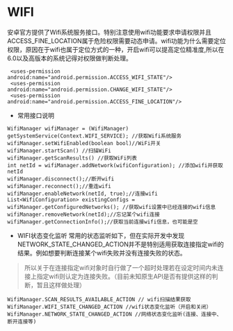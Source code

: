 # WIFI
安卓官方提供了Wifi系统服务接口。特别注意使用wifi功能要求申请权限并且ACCESS_FINE_LOCATION属于危险权限需要动态申请。wifi功能为什么需要定位权限，原因在于wifi也属于定位方式的一种，开启wifi可以提高定位精准度,所以在6.0以及高版本的系统记得对权限做判断处理。
```
 <uses-permission android:name="android.permission.ACCESS_WIFI_STATE"/>
 <uses-permission android:name="android.permission.CHANGE_WIFI_STATE"/>
 <uses-permission android:name="android.permission.ACCESS_FINE_LOCATION"/>
```

- 常用接口说明
```
WifiManager wifiManager = (WifiManager) getSystemService(Context.WIFI_SERVICE); //获取Wifi系统服务
wifiManager.setWifiEnabled(boolean bool)//WiFi开关
wifiManager.startScan() //扫描WiFi
wifiManager.getScanResults() //获取WiFi列表
int netId = wifiManager.addNetwork(wifiConfiguration); //添加wifi并获取netId
wifiManager.disconnect();//断开wifi
wifiManager.reconnect();//重连wifi
wifiManager.enableNetwork(netId, true);//连接wifi
List<WifiConfiguration> existingConfigs = wifiManager.getConfiguredNetworks(); //获取wifi设置中已经连接的wifi信息
wifiManager.removeNetwork(netId);//忘记某个wifi连接
wifiManager.getConnectionInfo();//获取当前连接wifi信息，也可能是空
```
- WIFI状态变化监听
常用的状态监听如下，但在实际开发中发现NETWORK_STATE_CHANGED_ACTION并不是特别适用获取连接指定wifi的结果。例如想要判断连接某个wifi失败并没有连接失败的状态。
> 所以关于在连接指定wifi对象时自行做了一个超时处理若在设定时间内未连接上指定wifi则认定为连接失败。（目前未知原生API是否有提供这样的判断，暂且这样做处理）
```
WifiManager.SCAN_RESULTS_AVAILABLE_ACTION // wifi扫描结果获取
WifiManager.WIFI_STATE_CHANGED_ACTION //wifi状态变化监听（开启和关闭）
WifiManager.NETWORK_STATE_CHANGED_ACTION //网络状态变化监听(连接、连接中、断开连接等)
```
